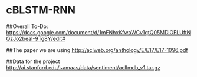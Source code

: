 # cBLSTM-RNN

##Overall To-Do:
https://docs.google.com/document/d/1mFNhxKfwaWCv1qtQ05MDiOFLUftNQzJo2beaI-9Tg8Y/edit#

##The paper we are using
http://aclweb.org/anthology/E/E17/E17-1096.pdf

##Data for the project
http://ai.stanford.edu/~amaas/data/sentiment/aclImdb_v1.tar.gz

